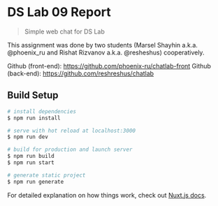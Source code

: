 # DS Lab 09 Report

> Simple web chat for DS Lab

This assignment was done by two students (Marsel Shayhin a.k.a. @phoenix_ru and Rishat Rizvanov a.k.a. @resheshus) cooperatively.


Github (front-end): https://github.com/phoenix-ru/chatlab-front
Github (back-end): https://github.com/reshreshus/chatlab


## Build Setup

``` bash
# install dependencies
$ npm run install

# serve with hot reload at localhost:3000
$ npm run dev

# build for production and launch server
$ npm run build
$ npm run start

# generate static project
$ npm run generate
```

For detailed explanation on how things work, check out [Nuxt.js docs](https://nuxtjs.org).
